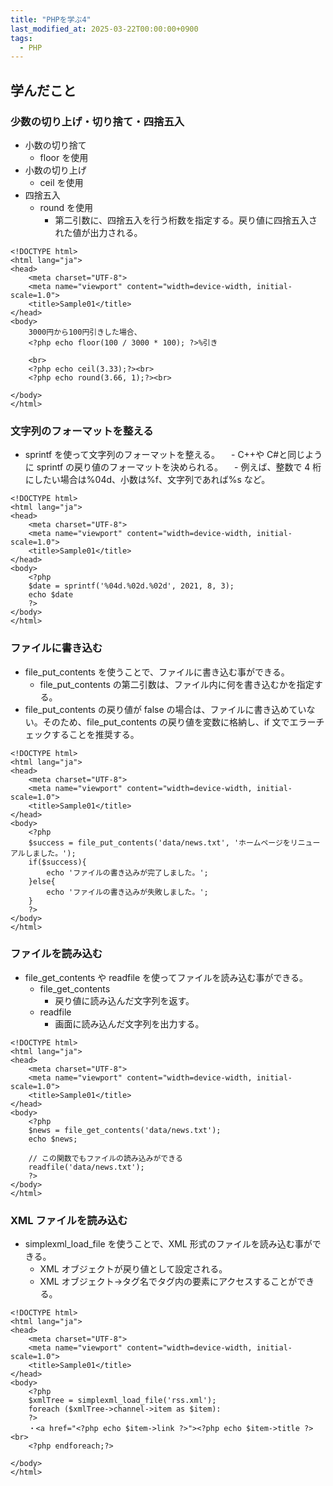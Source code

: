 ```yaml
---
title: "PHPを学ぶ4"
last_modified_at: 2025-03-22T00:00:00+0900
tags:
  - PHP
---
```


## 学んだこと

### 少数の切り上げ・切り捨て・四捨五入

- 小数の切り捨て
  - floor を使用
- 小数の切り上げ
  - ceil を使用
- 四捨五入
  - round を使用
    - 第二引数に、四捨五入を行う桁数を指定する。戻り値に四捨五入された値が出力される。

```
<!DOCTYPE html>
<html lang="ja">
<head>
    <meta charset="UTF-8">
    <meta name="viewport" content="width=device-width, initial-scale=1.0">
    <title>Sample01</title>
</head>
<body>
    3000円から100円引きした場合、
    <?php echo floor(100 / 3000 * 100); ?>%引き

    <br>
    <?php echo ceil(3.33);?><br>
    <?php echo round(3.66, 1);?><br>

</body>
</html>
```

### 文字列のフォーマットを整える

- sprintf を使って文字列のフォーマットを整える。
  　- C++や C#と同じように sprintf の戻り値のフォーマットを決められる。
  　- 例えば、整数で 4 桁にしたい場合は%04d、小数は%f、文字列であれば%s など。

```
<!DOCTYPE html>
<html lang="ja">
<head>
    <meta charset="UTF-8">
    <meta name="viewport" content="width=device-width, initial-scale=1.0">
    <title>Sample01</title>
</head>
<body>
    <?php
    $date = sprintf('%04d.%02d.%02d', 2021, 8, 3);
    echo $date
    ?>
</body>
</html>

```

### ファイルに書き込む

- file_put_contents を使うことで、ファイルに書き込む事ができる。
  - file_put_contents の第二引数は、ファイル内に何を書き込むかを指定する。
- file_put_contents の戻り値が false の場合は、ファイルに書き込めていない。そのため、file_put_contents の戻り値を変数に格納し、if 文でエラーチェックすることを推奨する。

```
<!DOCTYPE html>
<html lang="ja">
<head>
    <meta charset="UTF-8">
    <meta name="viewport" content="width=device-width, initial-scale=1.0">
    <title>Sample01</title>
</head>
<body>
    <?php
    $success = file_put_contents('data/news.txt', 'ホームページをリニューアルしました。');
    if($success){
        echo 'ファイルの書き込みが完了しました。';
    }else{
        echo 'ファイルの書き込みが失敗しました。';
    }
    ?>
</body>
</html>
```

### ファイルを読み込む

- file_get_contents や readfile を使ってファイルを読み込む事ができる。
  - file_get_contents
    - 戻り値に読み込んだ文字列を返す。
  - readfile
    - 画面に読み込んだ文字列を出力する。

```
<!DOCTYPE html>
<html lang="ja">
<head>
    <meta charset="UTF-8">
    <meta name="viewport" content="width=device-width, initial-scale=1.0">
    <title>Sample01</title>
</head>
<body>
    <?php
    $news = file_get_contents('data/news.txt');
    echo $news;

    // この関数でもファイルの読み込みができる
    readfile('data/news.txt');
    ?>
</body>
</html>
```

### XML ファイルを読み込む

- simplexml_load_file を使うことで、XML 形式のファイルを読み込む事ができる。
  - XML オブジェクトが戻り値として設定される。
  - XML オブジェクト->タグ名でタグ内の要素にアクセスすることができる。

```
<!DOCTYPE html>
<html lang="ja">
<head>
    <meta charset="UTF-8">
    <meta name="viewport" content="width=device-width, initial-scale=1.0">
    <title>Sample01</title>
</head>
<body>
    <?php
    $xmlTree = simplexml_load_file('rss.xml');
    foreach ($xmlTree->channel->item as $item):
    ?>
    ・<a href="<?php echo $item->link ?>"><?php echo $item->title ?><br>
    <?php endforeach;?>

</body>
</html>
```
